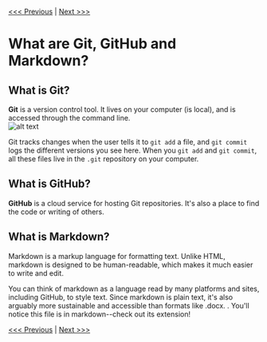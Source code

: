 [<<< Previous](../README.md) | [Next >>>](examples.md)  

# What are Git, GitHub and Markdown?

## What is Git? 

**Git** is a version control tool. It lives on your computer (is local), and is accessed through the command line.  
![alt text][version_control]

[version_control]: https://github.com/jojokarlin/Git_DRI_Jan_2017/blob/master/images/version_control.png "Screenshot of different versions logged via git"  

Git tracks changes when the user tells it to `git add` a file, and `git commit` logs the different versions you see here. When you `git add` and `git commit`, all these files live in the `.git` repository on your computer.

## What is GitHub?

**GitHub** is a cloud service for hosting Git repositories. It's also a place to find the code or writing of others.

## What is Markdown?

Markdown is a markup language for formatting text. Unlike HTML, markdown is designed to be human-readable, which makes it much easier to write and edit.

You can think of markdown as a language read by many platforms and sites, including GitHub, to style text. Since markdown is plain text, it's also arguably more sustainable and accessible than formats like .docx. . You'll notice this file is in markdown--check out its extension!

[<<< Previous](../README.md) | [Next >>>](examples.md)  
